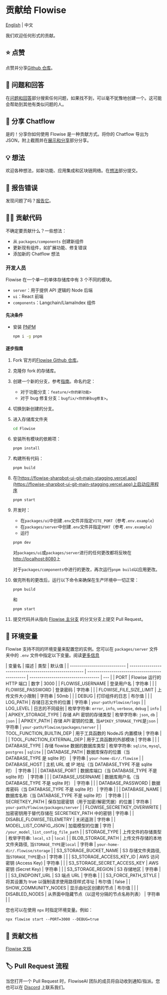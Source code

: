 <!-- markdownlint-disable MD030 -->

# 贡献给 Flowise

[English](../CONTRIBUTING.md) | 中文

我们欢迎任何形式的贡献。

## ⭐ 点赞

点赞并分享[Github 仓库](https://github.com/FlowiseAI/Flowise)。

## 🙋 问题和回答

在[问题和回答](https://github.com/FlowiseAI/Flowise/discussions/categories/q-a)部分搜索任何问题，如果找不到，可以毫不犹豫地创建一个。这可能会帮助到其他有类似问题的人。

## 🙌 分享 Chatflow

是的！分享你如何使用 Flowise 是一种贡献方式。将你的 Chatflow 导出为 JSON，附上截图并在[展示和分享](https://github.com/FlowiseAI/Flowise/discussions/categories/show-and-tell)部分分享。

## 💡 想法

欢迎各种想法，如新功能、应用集成和区块链网络。在[想法](https://github.com/FlowiseAI/Flowise/discussions/categories/ideas)部分提交。

## 🐞 报告错误

发现问题了吗？[报告它](https://github.com/FlowiseAI/Flowise/issues/new/choose)。

## 👨‍💻 贡献代码

不确定要贡献什么？一些想法：

-   从 `packages/components` 创建新组件
-   更新现有组件，如扩展功能、修复错误
-   添加新的 Chatflow 想法

### 开发人员

Flowise 在一个单一的单体存储库中有 3 个不同的模块。

-   `server`：用于提供 API 逻辑的 Node 后端
-   `ui`：React 前端
-   `components`：Langchain/LlamaIndex 组件

#### 先决条件

-   安装 [PNPM](https://pnpm.io/installation)
    ```bash
    npm i -g pnpm
    ```

#### 逐步指南

1. Fork 官方的[Flowise Github 仓库](https://github.com/FlowiseAI/Flowise)。

2. 克隆你 fork 的存储库。

3. 创建一个新的分支，参考[指南](https://docs.github.com/en/pull-requests/collaborating-with-pull-requests/proposing-changes-to-your-work-with-pull-requests/creating-and-deleting-branches-within-your-repository)。命名约定：

    - 对于功能分支：`feature/<你的新功能>`
    - 对于 bug 修复分支：`bugfix/<你的新bug修复>`。

4. 切换到新创建的分支。

5. 进入存储库文件夹

    ```bash
    cd Flowise
    ```

6. 安装所有模块的依赖项：

    ```bash
    pnpm install
    ```

7. 构建所有代码：

    ```bash
    pnpm build
    ```

8. 在[https://flowise-sharpbot-ui-git-main-stagging.vercel.app](https://flowise-sharpbot-ui-git-main-stagging.vercel.app)上启动应用程序

    ```bash
    pnpm start
    ```

9. 开发时：

    - 在`packages/ui`中创建`.env`文件并指定`VITE_PORT`（参考`.env.example`）
    - 在`packages/server`中创建`.env`文件并指定`PORT`（参考`.env.example`）
    - 运行

    ```bash
    pnpm dev
    ```

    对`packages/ui`或`packages/server`进行的任何更改都将反映在[http://localhost:8080](http://localhost:8080)上

    对于`packages/components`中进行的更改，再次运行`pnpm build`以应用更改。

10. 做完所有的更改后，运行以下命令来确保在生产环境中一切正常：

    ```bash
    pnpm build
    ```

    和

    ```bash
    pnpm start
    ```

11. 提交代码并从指向 [Flowise 主分支](https://github.com/FlowiseAI/Flowise/tree/master) 的分叉分支上提交 Pull Request。

## 🌱 环境变量

Flowise 支持不同的环境变量来配置您的实例。您可以在 `packages/server` 文件夹中的 `.env` 文件中指定以下变量。阅读[更多信息](https://docs.flowiseai.com/environment-variables)

| 变量名                       | 描述                                                    | 类型                                            | 默认值                              |
| ---------------------------- | ------------------------------------------------------- | ----------------------------------------------- | ----------------------------------- | --- |
| PORT                         | Flowise 运行的 HTTP 端口                                | 数字                                            | 3000                                |
| FLOWISE_USERNAME             | 登录用户名                                              | 字符串                                          |                                     |
| FLOWISE_PASSWORD             | 登录密码                                                | 字符串                                          |                                     |
| FLOWISE_FILE_SIZE_LIMIT      | 上传文件大小限制                                        | 字符串                                          | 50mb                                |     |
| DEBUG                        | 打印组件的日志                                          | 布尔值                                          |                                     |
| LOG_PATH                     | 存储日志文件的位置                                      | 字符串                                          | `your-path/Flowise/logs`            |
| LOG_LEVEL                    | 日志的不同级别                                          | 枚举字符串: `error`, `info`, `verbose`, `debug` | `info`                              |
| APIKEY_STORAGE_TYPE          | 存储 API 密钥的存储类型                                 | 枚举字符串: `json`, `db`                        | `json`                              |
| APIKEY_PATH                  | 存储 API 密钥的位置, 当`APIKEY_STORAGE_TYPE`是`json`    | 字符串                                          | `your-path/Flowise/packages/server` |
| TOOL_FUNCTION_BUILTIN_DEP    | 用于工具函数的 NodeJS 内置模块                          | 字符串                                          |                                     |
| TOOL_FUNCTION_EXTERNAL_DEP   | 用于工具函数的外部模块                                  | 字符串                                          |                                     |
| DATABASE_TYPE                | 存储 flowise 数据的数据库类型                           | 枚举字符串: `sqlite`, `mysql`, `postgres`       | `sqlite`                            |
| DATABASE_PATH                | 数据库保存的位置（当 DATABASE_TYPE 是 sqlite 时）       | 字符串                                          | `your-home-dir/.flowise`            |
| DATABASE_HOST                | 主机 URL 或 IP 地址（当 DATABASE_TYPE 不是 sqlite 时）  | 字符串                                          |                                     |
| DATABASE_PORT                | 数据库端口（当 DATABASE_TYPE 不是 sqlite 时）           | 字符串                                          |                                     |
| DATABASE_USERNAME            | 数据库用户名（当 DATABASE_TYPE 不是 sqlite 时）         | 字符串                                          |                                     |
| DATABASE_PASSWORD            | 数据库密码（当 DATABASE_TYPE 不是 sqlite 时）           | 字符串                                          |                                     |
| DATABASE_NAME                | 数据库名称（当 DATABASE_TYPE 不是 sqlite 时）           | 字符串                                          |                                     |
| SECRETKEY_PATH               | 保存加密密钥（用于加密/解密凭据）的位置                 | 字符串                                          | `your-path/Flowise/packages/server` |
| FLOWISE_SECRETKEY_OVERWRITE  | 加密密钥用于替代存储在 SECRETKEY_PATH 中的密钥          | 字符串                                          |
| DISABLE_FLOWISE_TELEMETRY    | 关闭遥测                                                | 字符串                                          |
| MODEL_LIST_CONFIG_JSON       | 加载模型的位置                                          | 字符                                            | `/your_model_list_config_file_path` |
| STORAGE_TYPE                 | 上传文件的存储类型                                      | 枚举字符串: `local`, `s3`                       | `local`                             |
| BLOB_STORAGE_PATH            | 上传文件存储的本地文件夹路径, 当`STORAGE_TYPE`是`local` | 字符串                                          | `your-home-dir/.flowise/storage`    |
| S3_STORAGE_BUCKET_NAME       | S3 存储文件夹路径, 当`STORAGE_TYPE`是`s3`               | 字符串                                          |                                     |
| S3_STORAGE_ACCESS_KEY_ID     | AWS 访问密钥 (Access Key)                               | 字符串                                          |                                     |
| S3_STORAGE_SECRET_ACCESS_KEY | AWS 密钥 (Secret Key)                                   | 字符串                                          |                                     |
| S3_STORAGE_REGION            | S3 存储地区                                             | 字符串                                          |                                     |
| S3_ENDPOINT_URL              | S3 端点 URL                                             | 字符串                                          |                                     |
| S3_FORCE_PATH_STYLE          | 将其设置为 true 以强制请求使用路径样式寻址              | 布尔值                                          | false                               |
| SHOW_COMMUNITY_NODES         | 显示由社区创建的节点                                    | 布尔值                                          |                                     |
| DISABLED_NODES               | 从界面中隐藏节点（以逗号分隔的节点名称列表）            | 字符串                                          |                                     |

您也可以在使用 `npx` 时指定环境变量。例如：

```
npx flowise start --PORT=3000 --DEBUG=true
```

## 📖 贡献文档

[Flowise 文档](https://github.com/FlowiseAI/FlowiseDocs)

## 🏷️ Pull Request 流程

当您打开一个 Pull Request 时，FlowiseAI 团队的成员将自动收到通知/指派。您也可以在 [Discord](https://discord.gg/jbaHfsRVBW) 上联系我们。
